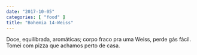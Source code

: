 ```yaml
---
date: "2017-10-05"
categories: [ "food" ]
title: "Bohemia 14-Weiss"
---
```

Doce, equilibrada, aromáticas; corpo fraco pra uma Weiss, perde gás fácil. Tomei com pizza que achamos perto de casa.
